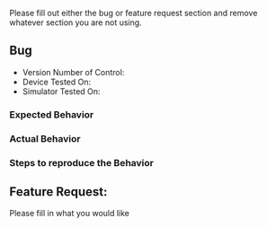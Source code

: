 Please fill out either the bug or feature request section and remove whatever section you are not using.

## Bug 

* Version Number of Control:
* Device Tested On:
* Simulator Tested On:

### Expected Behavior

### Actual Behavior

### Steps to reproduce the Behavior


## Feature Request:
Please fill in what you would like
